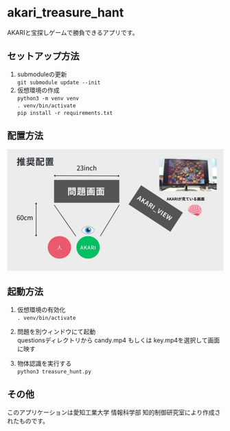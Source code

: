
# akari_treasure_hant
AKARIと宝探しゲームで勝負できるアプリです。  

## セットアップ方法
1. submoduleの更新  
`git submodule update --init`  
2. 仮想環境の作成  
`python3 -m venv venv`  
`. venv/bin/activate`  
`pip install -r requirements.txt`  
## 配置方法
![AKARI_Setting.jpg](jpg/akari_tresurehunt.jpg)

## 起動方法
1. 仮想環境の有効化  
`. venv/bin/activate`

2. 問題を別ウィンドウにて起動  
questionsディレクトリから candy.mp4 もしくは key.mp4を選択して画面に映す

3. 物体認識を実行する  
`python3 treasure_hunt.py`

## その他
このアプリケーションは愛知工業大学 情報科学部 知的制御研究室により作成されたものです。  
